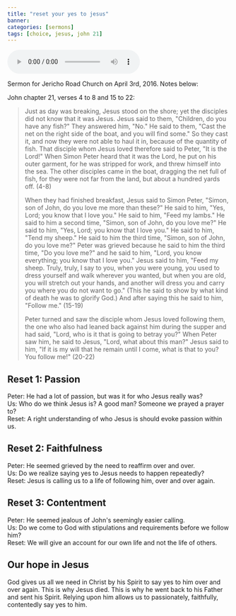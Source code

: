 ```yaml
---
title: "reset your yes to jesus"
banner:
categories: [sermons]
tags: [choice, jesus, john 21]
---
```


<audio controls src="/assets/posts/sermons/2016-04-03-reset-your-yes-to-jesus.mp3"></audio>

Sermon for Jericho Road Church on April 3rd, 2016. Notes below:

John chapter 21, verses 4 to 8 and 15 to 22:

> Just as day was breaking, Jesus stood on the shore; yet the disciples did not know that it was Jesus. Jesus said to them, "Children, do you have any fish?" They answered him, "No." He said to them, "Cast the net on the right side of the boat, and you will find some." So they cast it, and now they were not able to haul it in, because of the quantity of fish. That disciple whom Jesus loved therefore said to Peter, "It is the Lord!" When Simon Peter heard that it was the Lord, he put on his outer garment, for he was stripped for work, and threw himself into the sea. The other disciples came in the boat, dragging the net full of fish, for they were not far from the land, but about a hundred yards off. (4-8)
>
> When they had finished breakfast, Jesus said to Simon Peter, "Simon, son of John, do you love me more than these?" He said to him, "Yes, Lord; you know that I love you." He said to him, "Feed my lambs." He said to him a second time, "Simon, son of John, do you love me?" He said to him, "Yes, Lord; you know that I love you." He said to him, "Tend my sheep." He said to him the third time, "Simon, son of John, do you love me?" Peter was grieved because he said to him the third time, "Do you love me?" and he said to him, "Lord, you know everything; you know that I love you." Jesus said to him, "Feed my sheep. Truly, truly, I say to you, when you were young, you used to dress yourself and walk wherever you wanted, but when you are old, you will stretch out your hands, and another will dress you and carry you where you do not want to go." (This he said to show by what kind of death he was to glorify God.) And after saying this he said to him, "Follow me." (15-19)
>
> Peter turned and saw the disciple whom Jesus loved following them, the one who also had leaned back against him during the supper and had said, "Lord, who is it that is going to betray you?" When Peter saw him, he said to Jesus, "Lord, what about this man?" Jesus said to him, "If it is my will that he remain until I come, what is that to you? You follow me!" (20-22)

## Reset 1: Passion

Peter: He had a lot of passion, but was it for who Jesus really was?  
Us: Who do we think Jesus is? A good man? Someone we prayed a prayer to?  
Reset: A right understanding of who Jesus is should evoke passion within us.

## Reset 2: Faithfulness

Peter: He seemed grieved by the need to reaffirm over and over.  
Us: Do we realize saying yes to Jesus needs to happen repeatedly?  
Reset: Jesus is calling us to a life of following him, over and over again.

## Reset 3: Contentment

Peter: He seemed jealous of John's seemingly easier calling.  
Us: Do we come to God with stipulations and requirements before we follow him?  
Reset: We will give an account for our own life and not the life of others.

## Our hope in Jesus

God gives us all we need in Christ by his Spirit to say yes to him over and over again. This is why Jesus died. This is why he went back to his Father and sent his Spirit. Relying upon him allows us to passionately, faithfully, contentedly say yes to him.
